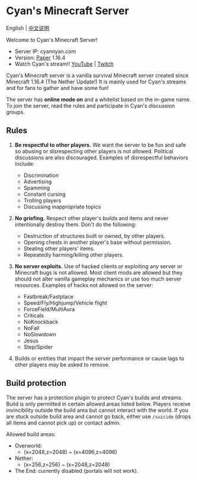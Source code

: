 # Cyan's Minecraft Server

English | [中文说明](README_cn.md)

Welcome to Cyan's Minecraft Server!

* Server IP: cyannyan.com
* Version: [Paper](https://papermc.io/) 1.16.4
* Watch Cyan's stream!! [YouTube](https://www.youtube.com/channel/UC9wbdkwvYVSgKtOZ3Oov98g) | [Twitch](https://www.twitch.tv/cyannyan39)

Cyan's Minecraft server is a vanilla survival Minecraft server created since Minecraft 1.16.4 (The Nether Update!) It is mainly used for Cyan's streams and for fans to gather and have some fun!

The server has **online mode on** and a whitelist based on the in-game name. To join the server, read the rules and participate in Cyan's discussion groups.

## Rules

1. **Be respectful to other players.** We want the server to be fun and safe so abusing or disrespecting other players is not allowed. Political discussions are also discouraged. Examples of disrespectful behaviors include:
    * Discrimination
    * Advertising
    * Spamming
    * Constant cursing
    * Trolling players
    * Discussing inappropriate topics

2. **No griefing.** Respect other player's builds and items and never intentionally destroy them. Don't do the following:
    * Destruction of structures built or owned, by other players.
    * Opening chests in another player's base without permission.
    * Stealing other players' items.
    * Repeatedly harming/killing other players.

3. **No server exploits.** Use of hacked clients or exploiting any server or Minecraft bugs is not allowed. Most client mods are allowed but they should not alter vanilla gameplay mechanics or use too much server resources. Examples of hacks not allowed on the server:
    * Fastbreak/Fastplace
    * Speed/Fly/Highjump/Vehicle flight
    * ForceField/MultiAura
    * Criticals
    * NoKnockback
    * NoFall
    * NoSlowdown
    * Jesus
    * Step/Spider

4. Builds or entities that impact the server performance or cause lags to other players may be asked to remove.

## Build protection

The server has a protection plugin to protect Cyan's builds and streams. Build is only permitted in certain allowed areas listed below. Players receive invincibility outside the build area but cannot interact with the world. If you are stuck outside build area and cannot go back, either use `/suicide` (drops all items and cannot pick up) or contact admin.

Allowed build areas:
* Overworld:
    * (x=2048,z=2048) ~ (x=4096,z=4096)
* Nether:
    * (x=256,z=256) ~ (x=2048,z=2048)
* The End: currently disabled (portals will not work).
